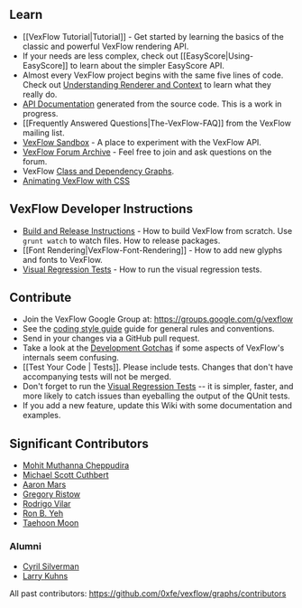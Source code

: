## Learn

* [[VexFlow Tutorial|Tutorial]] - Get started by learning the basics of the classic and powerful VexFlow rendering API.
* If your needs are less complex, check out [[EasyScore|Using-EasyScore]] to learn about the simpler EasyScore API.
* Almost every VexFlow project begins with the same five lines of code. Check out [Understanding Renderer and Context](https://github.com/0xfe/vexflow/wiki/Understanding-Renderer-&-Context) to learn what they really do.
* [API Documentation](http://public.vexflow.com/build/docs/) generated from the source code. This is a work in progress.
* [[Frequently Answered Questions|The-VexFlow-FAQ]] from the VexFlow mailing list. 
* [VexFlow Sandbox](http://www.vexflow.com/docs/sandbox.html) - A place to experiment with the VexFlow API.
* [VexFlow Forum Archive](https://groups.google.com/forum/?fromgroups#!forum/vexflow) - Feel free to join and ask questions on the forum.
* VexFlow [Class and Dependency Graphs](https://github.com/0xfe/vexflow/wiki/VexFlow-Class-Diagrams).
* [Animating VexFlow with CSS](Animation-with-VexFlow-&-CSS)

## VexFlow Developer Instructions

* [Build and Release Instructions](Build-And-Release-Instructions) - How to build VexFlow from scratch. Use `grunt watch` to watch files. How to release packages.
* [[Font Rendering|VexFlow-Font-Rendering]] - How to add new glyphs and fonts to VexFlow.
* [Visual Regression Tests](https://github.com/0xfe/vexflow/wiki/Visual-Regression-Tests) - How to run the visual regression tests.

## Contribute

* Join the VexFlow Google Group at: https://groups.google.com/g/vexflow
* See the [coding style guide](VexFlow-Coding-Style) guide for general rules and conventions.
* Send in your changes via a GitHub pull request.
* Take a look at the [Development Gotchas](https://github.com/0xfe/vexflow/wiki/Development-Gotchas) if some aspects of VexFlow's internals seem confusing.
* [[Test Your Code | Tests]]. Please include tests. Changes that don't have accompanying tests will not be merged.
* Don't forget to run the [Visual Regression Tests](https://github.com/0xfe/vexflow/wiki/Visual-Regression-Tests) -- it is simpler, faster, and more likely to catch issues than eyeballing the output of the QUnit tests.
* If you add a new feature, update this Wiki with some documentation and examples.

## Significant Contributors

* [Mohit Muthanna Cheppudira](https://github.com/0xfe)
* [Michael Scott Cuthbert](https://github.com/mscuthbert)
* [Aaron Mars](https://github.com/aaronmars)
* [Gregory Ristow](https://github.com/gristow)
* [Rodrigo Vilar](https://github.com/rvilarl)
* [Ron B. Yeh](https://github.com/ronyeh)
* [Taehoon Moon](https://github.com/panarch)

### Alumni
* [Cyril Silverman](https://github.com/Silverwolf90)
* [Larry Kuhns](https://github.com/LarryKu)


All past contributors: https://github.com/0xfe/vexflow/graphs/contributors